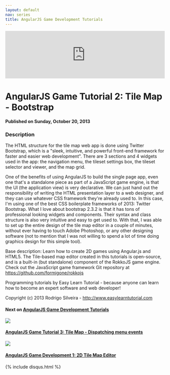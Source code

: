 ```yaml
---
layout: default
nav: series
title: AngularJS Game Development Tutorials
---
```


<div class="container">
    <div class="row mt grid">
        <div class="mt"></div>
        <div class="row" style="margin-bottom: 20px;">
            <div class="col-sm-push-1 col-sm-10 col-md-push-2 col-md-8">
                <div class="video-container">
                    <iframe width="100%" src="https://www.youtube.com/embed/bG-Z1b1YUPI" frameborder="0" allowfullscreen></iframe>
                </div>
            </div>
            <div class="clearfix"></div>
            <div class="col-md-8">
                <h1>AngularJS Game Tutorial 2: Tile Map - Bootstrap</h1>
                <h4>Published on Sunday, October 20, 2013</h4>
                <h3>Description</h3>
                <p>The HTML structure for the tile map web app is done using Twitter Bootstrap, which is a "sleek, intuitive, and powerful front-end framework for faster and easier web development". There are 3 sections and 4 widgets used in the app: the navigation menu, the tileset settings box, the tileset selector and viewer, and the map grid. 

One of the benefits of using AngularJS to build the single page app, even one that's a standalone piece as part of a JavaScript game engine, is that the UI (the application view) is very declarative. We can just hand out the responsibility of writing the HTML presentation layer to a web designer, and they can use whatever CSS framework they're already used to. In this case, I'm using one of the best CSS boilerplate frameworks of 2013: Twitter Bootstrap. What I love about bootstrap 2.3.2 is that it has tons of professional looking widgets and components. Their syntax and class structure is also very intuitive and easy to get used to. With that, I was able to set up the entire design of the tile map editor in a couple of minutes, without ever having to touch Adobe Photoshop, or any other designing software (not to mention that I was not willing to spend a lot of time doing graphics design for this simple tool).

Base description: Learn how to create 2D games using Angular.js and HTML5. The Tile-based map editor created in this tutorials is open-source, and is a built-in (but standalone) component of the RokkoJS game engine. Check out the JavaScript game framework Git repository at https://github.com/formigone/rokkojs


Programming tutorials by Easy Learn Tutorial - because anyone can learn how to become an expert software and web developer!

Copyright (c) 2013 Rodrigo Silveira - http://www.easylearntutorial.com</p>
            </div>
            <div class="col-md-4">
                <h4>Next on <a href="/series/angularjs-game-development-tutorials">AngularJS Game Development Tutorials</a></h4><div class="row" style="margin-bottom: 20px">
            <div class="col-md-6">
                <a href="/series/angularjs-game-development-tutorials/angularjs-game-tutorial-3-tile-map-dispatching-menu-events">
                    <img src="/img/blank.gif" data-echo="https://i.ytimg.com/vi/5y79fW208dI/hqdefault.jpg" class="img-responsive" />
                </a>
            </div>
            <div class="col-md-6">
                <h4>
                    <a href="/series/angularjs-game-development-tutorials/angularjs-game-tutorial-3-tile-map-dispatching-menu-events">AngularJS Game Tutorial 3: Tile Map - Dispatching menu events</a>
                </h4>
            </div>
        </div><div class="row" style="margin-bottom: 20px">
            <div class="col-md-6">
                <a href="/series/angularjs-game-development-tutorials/angularjs-game-development-1-2d-tile-map-editor">
                    <img src="/img/blank.gif" data-echo="https://i.ytimg.com/vi/jt5a9aXn4lg/hqdefault.jpg" class="img-responsive" />
                </a>
            </div>
            <div class="col-md-6">
                <h4>
                    <a href="/series/angularjs-game-development-tutorials/angularjs-game-development-1-2d-tile-map-editor">AngularJS Game Development 1: 2D Tile Map Editor</a>
                </h4>
            </div>
        </div>
            </div>
            <div class="col-md-8">
                {% include disqus.html %}
            </div>
        </div>
    </div>
    <div class="row mt grid"></div>
</div>
